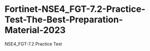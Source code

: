 # Fortinet-NSE4_FGT-7.2-Practice-Test-The-Best-Preparation-Material-2023
NSE4_FGT-7.2 Practice Test
